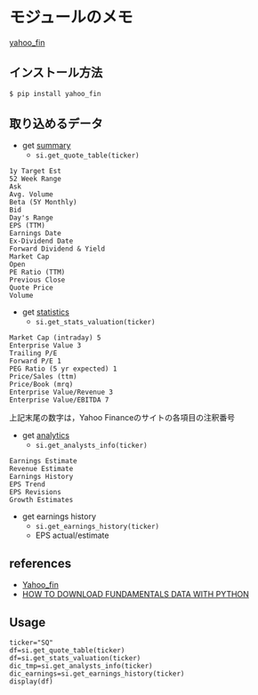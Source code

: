 # モジュールのメモ

[yahoo_fin](http://theautomatic.net/yahoo_fin-documentation/#installation)

## インストール方法

```bash
$ pip install yahoo_fin
```

## 取り込めるデータ


- get [summary](https://finance.yahoo.com/quote/GOOGL?p=GOOGL)
    - `si.get_quote_table(ticker)`
```
1y Target Est
52 Week Range
Ask
Avg. Volume
Beta (5Y Monthly)
Bid
Day's Range
EPS (TTM)
Earnings Date
Ex-Dividend Date
Forward Dividend & Yield
Market Cap
Open
PE Ratio (TTM)
Previous Close
Quote Price
Volume
```
- get [statistics](https://finance.yahoo.com/quote/GOOGL/key-statistics?p=GOOGL)
    - `si.get_stats_valuation(ticker)`
```
Market Cap (intraday) 5
Enterprise Value 3
Trailing P/E
Forward P/E 1
PEG Ratio (5 yr expected) 1
Price/Sales (ttm)
Price/Book (mrq)
Enterprise Value/Revenue 3
Enterprise Value/EBITDA 7
```
上記末尾の数字は，Yahoo Financeのサイトの各項目の注釈番号
- get [analytics](https://finance.yahoo.com/quote/GOOGL/analysis?p=GOOGL)
    - `si.get_analysts_info(ticker)`
```
Earnings Estimate
Revenue Estimate
Earnings History
EPS Trend
EPS Revisions
Growth Estimates
```

- get earnings history
    - `si.get_earnings_history(ticker)`
    - EPS actual/estimate


## references
- [Yahoo_fin](http://theautomatic.net/yahoo_fin-documentation/)
- [HOW TO DOWNLOAD FUNDAMENTALS DATA WITH PYTHON](http://theautomatic.net/2020/05/05/how-to-download-fundamentals-data-with-python/)


## Usage

```
ticker="SQ"
df=si.get_quote_table(ticker)
df=si.get_stats_valuation(ticker)
dic_tmp=si.get_analysts_info(ticker)
dic_earnings=si.get_earnings_history(ticker)
display(df)
```